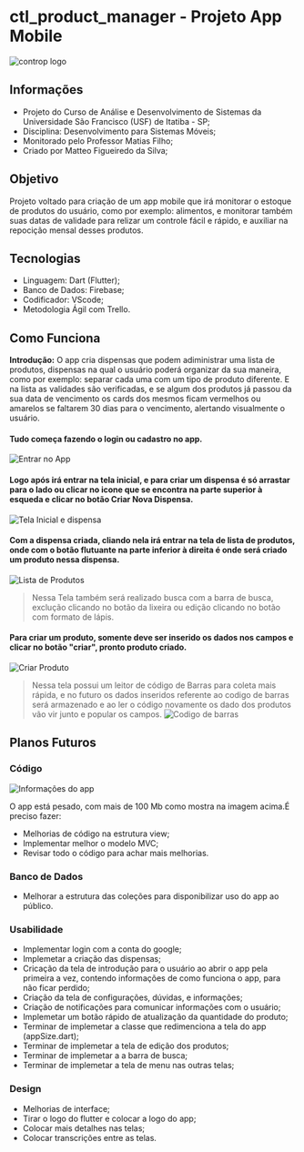 # ctl_product_manager - Projeto App Mobile 

![controp logo](https://user-images.githubusercontent.com/69529755/100896259-3219e600-349d-11eb-8997-4cb5530d9402.png)

## Informações
- Projeto do Curso de Análise e Desenvolvimento de Sistemas da Universidade  São Francisco (USF) de Itatiba - SP;
- Disciplina: Desenvolvimento para Sistemas Móveis;
- Monitorado pelo Professor Matias Filho;
- Criado por Matteo Figueiredo da Silva;

## Objetivo

Projeto voltado para criação de um app mobile que irá monitorar o estoque de produtos do usuário, como por exemplo: alimentos, e monitorar também suas datas de validade para relizar um controle fácil e rápido, e auxiliar na repocição mensal desses produtos. 

## Tecnologias
- Linguagem: Dart (Flutter);
- Banco de Dados: Firebase;
- Codificador: VScode;
- Metodologia Ágil com Trello.

## Como Funciona
**Introdução:** O app cria dispensas que podem adiministrar uma lista de produtos, dispensas na qual o usuário poderá organizar da sua maneira, como por exemplo: separar cada uma com um tipo de produto diferente. E na lista as validades são verificadas, e se algum dos produtos já passou da sua data de vencimento os cards dos mesmos ficam vermelhos ou amarelos se faltarem 30 dias para o vencimento, alertando visualmente o usuário.

#### Tudo começa fazendo o login ou cadastro no app.
![Entrar no App](https://user-images.githubusercontent.com/69529755/101015018-84164680-3545-11eb-89b6-43a308e40d72.png)
#### Logo após irá entrar na tela inicial, e para criar um dispensa é só arrastar para o lado ou clicar no icone que se encontra na parte superior à esqueda e clicar no botão Criar Nova Dispensa.
![Tela Inicial e dispensa](https://user-images.githubusercontent.com/69529755/101016129-1a973780-3547-11eb-94d6-10d996e80bb0.png)
#### Com a dispensa criada, cliando nela irá entrar na tela de lista de produtos, onde com o botão flutuante na parte inferior à direita é onde será criado um produto nessa dispensa.
![Lista de Produtos](https://user-images.githubusercontent.com/69529755/101015536-57166380-3546-11eb-9c29-a9de1eb9ca40.png)
> Nessa Tela também será realizado busca com a barra de busca, exclução clicando no botão da lixeira ou edição clicando no botão com formato de lápis.
#### Para criar um produto, somente deve ser inserido os dados nos campos e clicar no botão "criar", pronto produto criado.
![Criar Produto](https://user-images.githubusercontent.com/69529755/101015522-5251af80-3546-11eb-94b0-e10754d7c7f7.png)
> Nessa tela possui um leitor de código de Barras para coleta mais rápida, e no futuro os dados inseridos referente ao codigo de barras será armazenado e ao ler o código novamente os dado dos produtos vão vir junto e popular os campos.
![Codigo de barras](https://user-images.githubusercontent.com/69529755/101018773-bd9d8080-354a-11eb-9042-6a94235a058a.png)

## Planos Futuros
### Código
![Informações do app](https://user-images.githubusercontent.com/69529755/101015848-c12f0880-3546-11eb-9b48-41f21333b972.png)

O app está pesado, com mais de 100 Mb como mostra na imagem acima.É preciso fazer:
- Melhorias de código na estrutura view;
- Implementar melhor o modelo MVC;
- Revisar todo o código para achar mais melhorias.

### Banco de Dados
- Melhorar a estrutura das coleções para disponibilizar uso do app ao público.

### Usabilidade
- Implementar login com a conta do google;
- Implemetar a criação das dispensas;
- Cricação da tela de introdução para o usuário ao abrir o app pela primeira a vez, contendo informações de como funciona o app, para não ficar perdido;
- Criação da tela de configurações, dúvidas, e informações;
- Criação de notificações para comunicar informações com o usuário;
- Implemetar um botão rápido de atualização da quantidade do produto;
- Terminar de implemetar a classe que redimenciona a tela do app (appSize.dart);
- Terminar de implemetar a tela de edição dos produtos;
- Terminar de implemetar a a barra de busca;
- Terminar de implemetar a tela de menu nas outras telas;

### Design
- Melhorias de interface;
- Tirar o logo do flutter e colocar a logo do app;
- Colocar mais detalhes nas telas;
- Colocar transcrições entre as telas.
